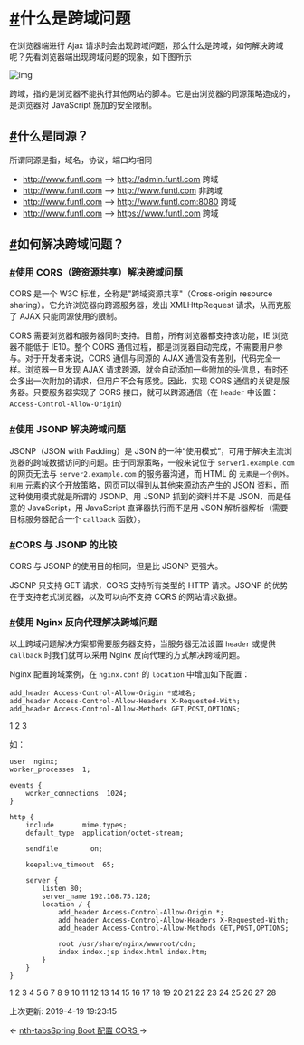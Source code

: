# [#](https://funtl.com/zh/supplement2/什么是跨域问题.html#什么是跨域问题)什么是跨域问题

在浏览器端进行 Ajax 请求时会出现跨域问题，那么什么是跨域，如何解决跨域呢？先看浏览器端出现跨域问题的现象，如下图所示

![img](https://funtl.com/assets/Lusifer1520520301.png)

跨域，指的是浏览器不能执行其他网站的脚本。它是由浏览器的同源策略造成的，是浏览器对 JavaScript 施加的安全限制。

## [#](https://funtl.com/zh/supplement2/什么是跨域问题.html#什么是同源？)什么是同源？

所谓同源是指，域名，协议，端口均相同

- http://www.funtl.com --> http://admin.funtl.com 跨域
- http://www.funtl.com --> http://www.funtl.com 非跨域
- http://www.funtl.com --> http://www.funtl.com:8080 跨域
- http://www.funtl.com --> https://www.funtl.com 跨域

## [#](https://funtl.com/zh/supplement2/什么是跨域问题.html#如何解决跨域问题？)如何解决跨域问题？

### [#](https://funtl.com/zh/supplement2/什么是跨域问题.html#使用-cors（跨资源共享）解决跨域问题)使用 CORS（跨资源共享）解决跨域问题

CORS 是一个 W3C 标准，全称是"跨域资源共享"（Cross-origin resource sharing）。它允许浏览器向跨源服务器，发出 XMLHttpRequest 请求，从而克服了 AJAX 只能同源使用的限制。

CORS 需要浏览器和服务器同时支持。目前，所有浏览器都支持该功能，IE 浏览器不能低于 IE10。整个 CORS 通信过程，都是浏览器自动完成，不需要用户参与。对于开发者来说，CORS 通信与同源的 AJAX 通信没有差别，代码完全一样。浏览器一旦发现 AJAX 请求跨源，就会自动添加一些附加的头信息，有时还会多出一次附加的请求，但用户不会有感觉。因此，实现 CORS 通信的关键是服务器。只要服务器实现了 CORS 接口，就可以跨源通信（在 `header` 中设置：`Access-Control-Allow-Origin`）

### [#](https://funtl.com/zh/supplement2/什么是跨域问题.html#使用-jsonp-解决跨域问题)使用 JSONP 解决跨域问题

JSONP（JSON with Padding）是 JSON 的一种“使用模式”，可用于解决主流浏览器的跨域数据访问的问题。由于同源策略，一般来说位于 `server1.example.com` 的网页无法与 `server2.example.com` 的服务器沟通，而 HTML 的 `` 元素是一个例外。利用 `` 元素的这个开放策略，网页可以得到从其他来源动态产生的 JSON 资料，而这种使用模式就是所谓的 JSONP。用 JSONP 抓到的资料并不是 JSON，而是任意的 JavaScript，用 JavaScript 直译器执行而不是用 JSON 解析器解析（需要目标服务器配合一个 `callback` 函数）。

### [#](https://funtl.com/zh/supplement2/什么是跨域问题.html#cors-与-jsonp-的比较)CORS 与 JSONP 的比较

CORS 与 JSONP 的使用目的相同，但是比 JSONP 更强大。

JSONP 只支持 GET 请求，CORS 支持所有类型的 HTTP 请求。JSONP 的优势在于支持老式浏览器，以及可以向不支持 CORS 的网站请求数据。

### [#](https://funtl.com/zh/supplement2/什么是跨域问题.html#使用-nginx-反向代理解决跨域问题)使用 Nginx 反向代理解决跨域问题

以上跨域问题解决方案都需要服务器支持，当服务器无法设置 `header` 或提供 `callback` 时我们就可以采用 Nginx 反向代理的方式解决跨域问题。

Nginx 配置跨域案例，在 `nginx.conf` 的 `location` 中增加如下配置：

```text
add_header Access-Control-Allow-Origin *或域名;
add_header Access-Control-Allow-Headers X-Requested-With;
add_header Access-Control-Allow-Methods GET,POST,OPTIONS;
```

1
2
3

如：

```text
user  nginx;
worker_processes  1;

events {
    worker_connections  1024;
}

http {
    include       mime.types;
    default_type  application/octet-stream;

    sendfile        on;

    keepalive_timeout  65;

    server {
        listen 80;
        server_name 192.168.75.128;
        location / {
            add_header Access-Control-Allow-Origin *;
            add_header Access-Control-Allow-Headers X-Requested-With;
            add_header Access-Control-Allow-Methods GET,POST,OPTIONS;

            root /usr/share/nginx/wwwroot/cdn;
            index index.jsp index.html index.htm;
        }
    }
}
```

1
2
3
4
5
6
7
8
9
10
11
12
13
14
15
16
17
18
19
20
21
22
23
24
25
26
27
28

上次更新: 2019-4-19 19:23:15

← [nth-tabs](https://funtl.com/zh/supplement2/nth-tabs.html)[Spring Boot 配置 CORS ](https://funtl.com/zh/supplement2/Spring-Boot-配置-CORS.html)→